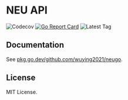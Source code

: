 # NEU API

![Codecov](https://img.shields.io/codecov/c/github/wuying2021/neugo?style=flat-square)
[![Go Report Card](https://goreportcard.com/badge/github.com/wuying2021/neugo?style=flat-square)](https://goreportcard.com/report/github.com/wuying2021/neugo)
![Latest Tag](https://img.shields.io/github/v/tag/wuying2021/neugo?label=version&style=flat-square)

## Documentation

See [pkg.go.dev/github.com/wuying2021/neugo](https://pkg.go.dev/github.com/wuying2021/neugo).

## License

MIT License.
